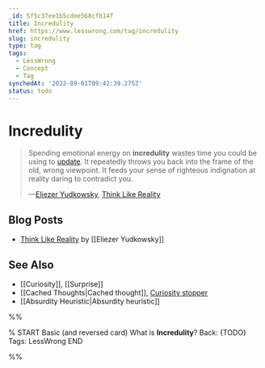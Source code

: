 ```yaml
---
_id: 5f5c37ee1b5cdee568cfb14f
title: Incredulity
href: https://www.lesswrong.com/tag/incredulity
slug: incredulity
type: tag
tags:
  - LessWrong
  - Concept
  - Tag
synchedAt: '2022-09-01T09:42:39.275Z'
status: todo
---
```


# Incredulity

> Spending emotional energy on **incredulity** wastes time you could be using to [update](https://wiki.lesswrong.com/wiki/Update). It repeatedly throws you back into the frame of the old, wrong viewpoint. It feeds your sense of righteous indignation at reality daring to contradict you.
>
> —[Eliezer Yudkowsky](https://wiki.lesswrong.com/wiki/Eliezer_Yudkowsky), [Think Like Reality](http://lesswrong.com/lw/hs/think_like_reality/)

## Blog Posts

- [Think Like Reality](http://lesswrong.com/lw/hs/think_like_reality/) by [[Eliezer Yudkowsky]]

## See Also

- [[Curiosity]], [[Surprise]]
- [[Cached Thoughts|Cached thought]], [Curiosity stopper](https://wiki.lesswrong.com/wiki/Curiosity_stopper)
- [[Absurdity Heuristic|Absurdity heuristic]]


%%

% START
Basic (and reversed card)
What is **Incredulity**?
Back: {TODO}
Tags: LessWrong
END
<!--ID: 1663156997549-->


%%
	
